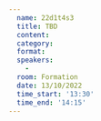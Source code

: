 ```yaml
---
  name: 22d1t4s3
  title: TBD
  content:
  category: 
  format: 
  speakers: 
    - 
  room: Formation
  date: 13/10/2022
  time_start: '13:30'
  time_end: '14:15'
---
```

